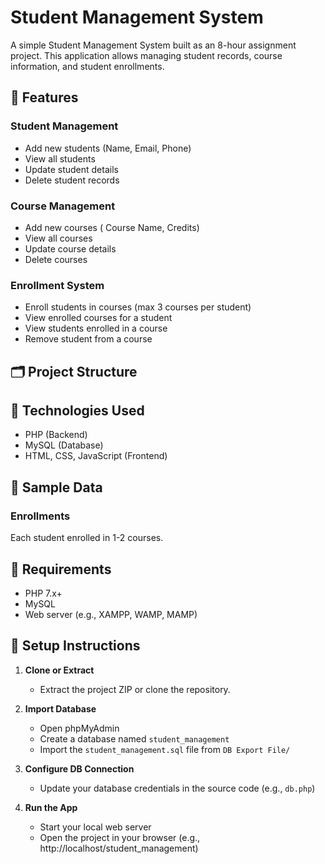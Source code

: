 # Student Management System

A simple Student Management System built as an 8-hour assignment project. This application allows managing student records, course information, and student enrollments.

## 📌 Features

### Student Management
- Add new students (Name, Email, Phone)
- View all students
- Update student details
- Delete student records

### Course Management
- Add new courses ( Course Name, Credits)
- View all courses
- Update course details
- Delete courses

### Enrollment System
- Enroll students in courses (max 3 courses per student)
- View enrolled courses for a student
- View students enrolled in a course
- Remove student from a course

## 🗂️ Project Structure

## 🧰 Technologies Used

- PHP (Backend)
- MySQL (Database)
- HTML, CSS, JavaScript (Frontend)

## 🧪 Sample Data



### Enrollments
Each student enrolled in 1-2 courses.

## 🧾 Requirements

- PHP 7.x+
- MySQL
- Web server (e.g., XAMPP, WAMP, MAMP)

## 🚀 Setup Instructions

1. **Clone or Extract**
   - Extract the project ZIP or clone the repository.

2. **Import Database**
   - Open phpMyAdmin
   - Create a database named `student_management`
   - Import the `student_management.sql` file from `DB Export File/`

3. **Configure DB Connection**
   - Update your database credentials in the source code (e.g., `db.php`)

4. **Run the App**
   - Start your local web server
   - Open the project in your browser (e.g., http://localhost/student_management)






